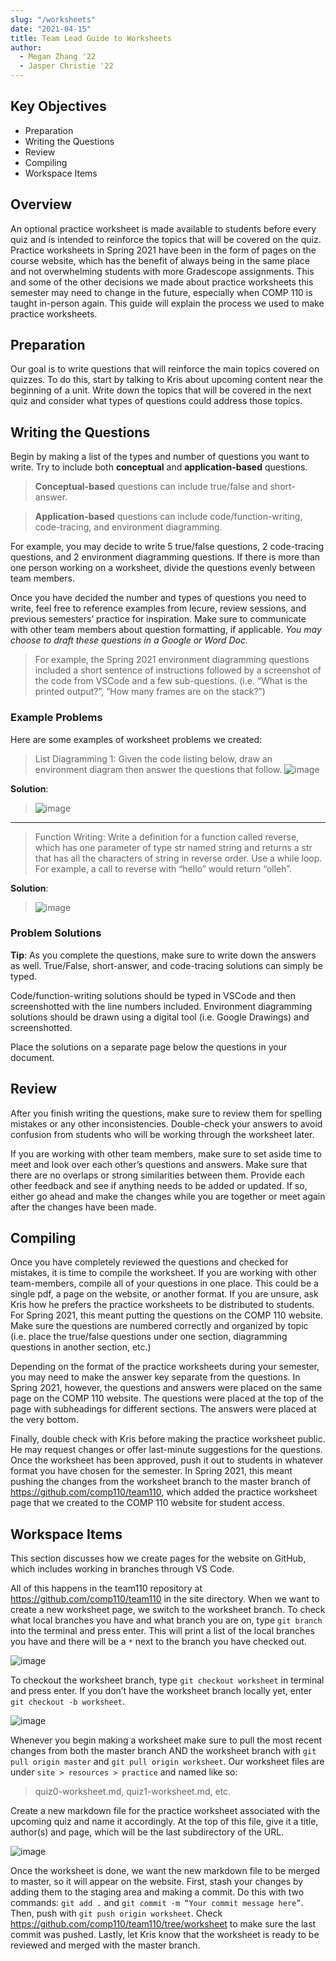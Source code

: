 ```yaml
---
slug: "/worksheets"
date: "2021-04-15"
title: Team Lead Guide to Worksheets
author:
  - Megan Zhang '22
  - Jasper Christie '22
---
```


## Key Objectives

- Preparation
- Writing the Questions
- Review
- Compiling
- Workspace Items

## Overview

An optional practice worksheet is made available to students before every quiz and is intended to reinforce the topics that will be covered on the quiz. Practice worksheets in Spring 2021 have been in the form of pages on the course website, which has the benefit of always being in the same place and not overwhelming students with more Gradescope assignments. This and some of the other decisions we made about practice worksheets this semester may need to change in the future, especially when COMP 110 is taught in-person again. This guide will explain the process we used to make practice worksheets.

## Preparation

Our goal is to write questions that will reinforce the main topics covered on quizzes. To do this, start by talking to Kris about upcoming content near the beginning of a unit. Write down the topics that will be covered in the next quiz and consider what types of questions could address those topics.

## Writing the Questions

Begin by making a list of the types and number of questions you want to write. Try to include both **conceptual** and **application-based** questions.

> **Conceptual-based** questions can include true/false and short-answer.

> **Application-based** questions can include code/function-writing, code-tracing, and environment diagramming.

For example, you may decide to write 5 true/false questions, 2 code-tracing questions, and 2 environment diagramming questions. If there is more than one person working on a worksheet, divide the questions evenly between team members.

Once you have decided the number and types of questions you need to write, feel free to reference examples from lecure, review sessions, and previous semesters’ practice for inspiration. Make sure to communicate with other team members about question formatting, if applicable. _You may choose to draft these questions in a Google or Word Doc._

> For example, the Spring 2021 environment diagramming questions included a short sentence of instructions followed by a screenshot of the code from VSCode and a few sub-questions. (i.e. “What is the printed output?”, “How many frames are on the stack?”)

### Example Problems

Here are some examples of worksheet problems we created:

> List Diagramming 1:
> Given the code listing below, draw an environment diagram then answer the questions that follow.
> ![image](../../resources/worksheets/exampleq.png)

**Solution**:

> ![image](../../resources/worksheets/exampleq-answer.png)

---

> Function Writing: Write a definition for a function called reverse, which has one parameter of type str named string and returns a str that has all the characters of string in reverse order. Use a while loop. For example, a call to reverse with “hello” would return “olleh”.

**Solution**:

> ![image](../../resources/worksheets/exampleq2-answer.png)

### Problem Solutions

**Tip**: As you complete the questions, make sure to write down the answers as well. True/False, short-answer, and code-tracing solutions can simply be typed.

Code/function-writing solutions should be typed in VSCode and then screenshotted with the line numbers included. Environment diagramming solutions should be drawn using a digital tool (i.e. Google Drawings) and screenshotted.

Place the solutions on a separate page below the questions in your document.

## Review

After you finish writing the questions, make sure to review them for spelling mistakes or any other inconsistencies. Double-check your answers to avoid confusion from students who will be working through the worksheet later.

If you are working with other team members, make sure to set aside time to meet and look over each other’s questions and answers. Make sure that there are no overlaps or strong similarities between them. Provide each other feedback and see if anything needs to be added or updated. If so, either go ahead and make the changes while you are together or meet again after the changes have been made.

## Compiling

Once you have completely reviewed the questions and checked for mistakes, it is time to compile the worksheet. If you are working with other team-members, compile all of your questions in one place. This could be a single pdf, a page on the website, or another format. If you are unsure, ask Kris how he prefers the practice worksheets to be distributed to students. For Spring 2021, this meant putting the questions on the COMP 110 website. Make sure the questions are numbered correctly and organized by topic (i.e. place the true/false questions under one section, diagramming questions in another section, etc.)

Depending on the format of the practice worksheets during your semester, you may need to make the answer key separate from the questions. In Spring 2021, however, the questions and answers were placed on the same page on the COMP 110 website. The questions were placed at the top of the page with subheadings for different sections. The answers were placed at the very bottom.

Finally, double check with Kris before making the practice worksheet public. He may request changes or offer last-minute suggestions for the questions. Once the worksheet has been approved, push it out to students in whatever format you have chosen for the semester. In Spring 2021, this meant pushing the changes from the worksheet branch to the master branch of <https://github.com/comp110/team110>, which added the practice worksheet page that we created to the COMP 110 website for student access.

## Workspace Items

This section discusses how we create pages for the website on GitHub, which includes working in branches through VS Code.

All of this happens in the team110 repository at <https://github.com/comp110/team110> in the site directory. When we want to create a new worksheet page, we switch to the worksheet branch. To check what local branches you have and what branch you are on, type `git branch` into the terminal and press enter. This will print a list of the local branches you have and there will be a `*` next to the branch you have checked out.

![image](../../resources/worksheets/branch.PNG)

To checkout the worksheet branch, type `git checkout worksheet` in terminal and press enter. If you don’t have the worksheet branch locally yet, enter `git checkout -b worksheet`.

![image](../../resources/worksheets/checkout.PNG)

Whenever you begin making a worksheet make sure to pull the most recent changes from both the master branch AND the worksheet branch with `git pull origin master` and `git pull origin worksheet`. Our worksheet files are under `site > resources > practice` and named like so:

> quiz0-worksheet.md, quiz1-worksheet.md, etc.

Create a new markdown file for the practice worksheet associated with the upcoming quiz and name it accordingly. At the top of this file, give it a title, author(s) and page, which will be the last subdirectory of the URL.

![image](../../resources/worksheets/header.PNG)

Once the worksheet is done, we want the new markdown file to be merged to master, so it will appear on the website. First, stash your changes by adding them to the staging area and making a commit. Do this with two commands: `git add .` and `git commit -m “Your commit message here”`. Then, push with `git push origin worksheet`. Check <https://github.com/comp110/team110/tree/worksheet> to make sure the last commit was pushed. Lastly, let Kris know that the worksheet is ready to be reviewed and merged with the master branch.

